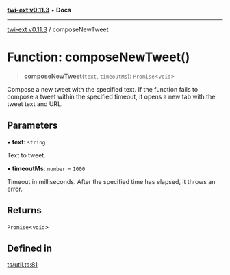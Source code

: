 [**twi-ext v0.11.3**](../README.md) • **Docs**

***

[twi-ext v0.11.3](../README.md) / composeNewTweet

# Function: composeNewTweet()

> **composeNewTweet**(`text`, `timeoutMs`): `Promise`\<`void`\>

Compose a new tweet with the specified text.
If the function fails to compose a tweet within the specified timeout, it opens a new tab with the tweet text and URL.

## Parameters

• **text**: `string`

Text to tweet.

• **timeoutMs**: `number` = `1000`

Timeout in milliseconds. After the specified time has elapsed, it throws an error.

## Returns

`Promise`\<`void`\>

## Defined in

[ts/util.ts:81](https://github.com/Robot-Inventor/twi-ext/blob/24fc91677a0d2aa2580a6ad2dc00635bd7cc459b/src/ts/util.ts#L81)
